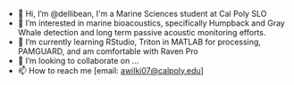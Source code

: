 - 👋 Hi, I’m @dellibean, I'm a Marine Sciences student at Cal Poly SLO 
- 👀 I’m interested in marine bioacoustics, specifically Humpback and Gray Whale detection and long term passive acoustic monitoring efforts.
- 🌱 I’m currently learning RStudio, Triton in MATLAB for processing, PAMGUARD, and am comfortable with Raven Pro 
- 💞️ I’m looking to collaborate on ...
- 📫 How to reach me [email: awilki07@calpoly.edu]

<!---
dellibean/dellibean is a ✨ special ✨ repository because its `README.md` (this file) appears on your GitHub profile.
You can click the Preview link to take a look at your changes.
--->
